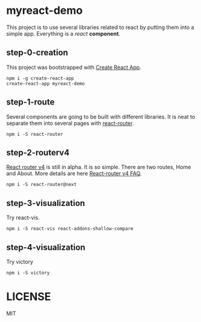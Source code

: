 # myreact-demo
This project is to use several libraries related to react by putting them into a simple app.
Everything is a _react_ **component**.

## step-0-creation 
This project was bootstrapped with [Create React App](https://github.com/facebookincubator/create-react-app).

```
npm i -g create-react-app
create-react-app myreact-demo 
```

## step-1-route
Several components are going to be built with different libraries. It is neat to separate them into several pages with [react-router](https://github.com/ReactTraining/react-router).

```
npm i -S react-router
```

## step-2-routerv4
[React router v4](https://react-router-website-uxmsaeusnn.now.sh/quick-start) is still in alpha. It is so simple. There are two routes, Home and About. 
More details are here [React-router v4 FAQ](https://github.com/ReactTraining/react-router/tree/v4).
```
npm i -S react-router@next
```

## step-3-visualization
Try react-vis. 
```
npm i -S react-vis react-addons-shallow-compare
```

## step-4-visualization
Try victory
```
npm i -S victory
```


# LICENSE
MIT
